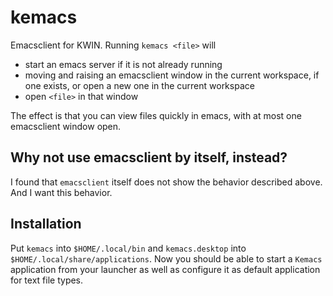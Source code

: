 # kemacs

Emacsclient for KWIN. Running `kemacs <file>` will

- start an emacs server if it is not already running
- moving and raising an emacsclient window in the current workspace, if one
  exists, or open a new one in the current workspace
- open `<file>` in that window

The effect is that you can view files quickly in emacs, with at most one
emacsclient window open.

## Why not use emacsclient by itself, instead?

I found that `emacsclient` itself does not show the behavior described above.
And I want this behavior.

## Installation

Put `kemacs` into `$HOME/.local/bin` and `kemacs.desktop` into
`$HOME/.local/share/applications`. Now you should be able to start a `Kemacs`
application from your launcher as well as configure it as default application
for text file types.
